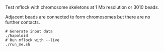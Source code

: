 Test mflock with chromosome skeletons at 1 Mb resolution or 3010 beads.

Adjacent beads are connected to form chromosomes but there are no
further contacts.

``` shell
# Generate input data
./hapoloid
# Run mflock with --live
./run_me.sh
```
